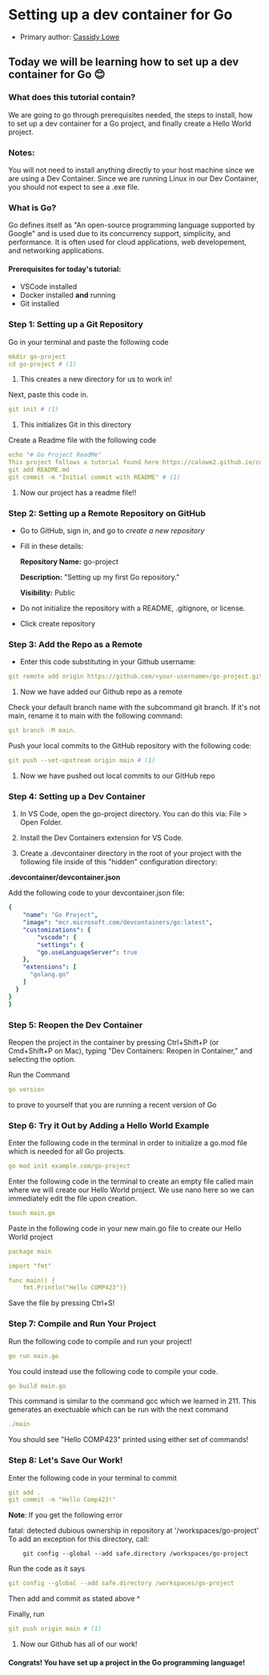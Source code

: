 # Setting up a dev container for Go
<!-- Its README.md should link back to your course notes site's tutorial. -->


* Primary author: [Cassidy Lowe](https://github.com/calowe2) 

## Today we will be learning how to set up a dev container for Go 😊

### What does this tutorial contain?

We are going to go through prerequisites needed, the steps to install, how to set up a dev container for a Go project, and finally create a Hello World project. 

### Notes: 

You will not need to install anything directly to your host machine since we are using a Dev Container. Since we are running Linux in our Dev Container, you should not expect to see a .exe file.

### What is Go? 

Go defines itself as "An open-source programming language supported by Google" and is used due to its concurrency support, simplicity, and performance. It is often used for cloud applications, web developement, and networking applications.  


#### Prerequisites for today's tutorial: 

* VSCode installed
* Docker installed **and** running
* Git installed  


### Step 1: Setting up a Git Repository

Go in your terminal and paste the following code 

``` yaml
mkdir go-project
cd go-project # (1)
```

1.   This creates a new directory for us to work in! 

Next, paste this code in. 

``` yaml
git init # (1)
```

1.   This initializes Git in this directory

Create a Readme file with the following code 

``` yaml
echo "# Go Project ReadMe" 
This project follows a tutorial found here https://calowe2.github.io/comp423-course-notes/tutorials/go-setup/ > README.md
git add README.md
git commit -m "Initial commit with README" # (1)
```

1. Now our project has a readme file!!  


### Step 2: Setting up a Remote Repository on GitHub

* Go to GitHub, sign in, and go to *create a new repository* 

* Fill in these details:

    **Repository Name:** go-project

    **Description:** "Setting up my first Go repository."

    **Visibility:** Public

* Do not initialize the repository with a README, .gitignore, or license. 

* Click create repository  


### Step 3: Add the Repo as a Remote  

* Enter this code substituting in your Github username: 

``` yaml
git remote add origin https://github.com/<your-username>/go-project.git # (1)
```

1. Now we have added our Github repo as a remote


Check your default branch name with the subcommand git branch. If it's not main, rename it to main with the following command: 

``` yaml
git branch -M main.
``` 

Push your local commits to the GitHub repository with the following code:

``` yaml
git push --set-upstream origin main # (1)
```

1. Now we have pushed out local commits to our GitHub repo  



### Step 4: Setting up a Dev Container  
1. In VS Code, open the go-project directory. You can do this via: File > Open Folder.

1. Install the Dev Containers extension for VS Code.
    
1. Create a .devcontainer directory in the root of your project with the following file inside of this "hidden" configuration directory:

**.devcontainer/devcontainer.json**

Add the following code to your devcontainer.json file:

``` yaml
{
	"name": "Go Project",
	"image": "mcr.microsoft.com/devcontainers/go:latest",
	"customizations": {
        "vscode": {
        "settings": {
        "go.useLanguageServer": true
    },
    "extensions": [
      "golang.go"
    ]
  }
}
}
```  


### Step 5: Reopen the Dev Container

Reopen the project in the container by pressing Ctrl+Shift+P (or Cmd+Shift+P on Mac), typing "Dev Containers: Reopen in Container," and selecting the option.  

Run the Command 

``` yaml
go version
```

to prove to yourself that you are running a recent version of Go


### Step 6: Try it Out by Adding a Hello World Example

Enter the following code in the terminal in order to initialize a go.mod file which is needed for all Go projects. 

``` yaml
go mod init example.com/go-project
```

Enter the following code in the terminal to create an empty file called main where we will create our Hello World project. We use nano here so we can immediately edit the file upon creation.

``` yaml
touch main.go
```

Paste in the following code in your new main.go file to create our Hello World project 

``` yaml
package main

import "fmt"

func main() {
    fmt.Println("Hello COMP423")}
```

Save the file by pressing Ctrl+S!  


### Step 7: Compile and Run Your Project 

Run the following code to compile and run your project!

``` yaml
go run main.go
```

You could instead use the following code to compile your code.

``` yaml
go build main.go
```

This command is similar to the command gcc which we learned in 211. This generates an exectuable which can be run with the next command

``` yaml
./main
```

You should see "Hello COMP423" printed using either set of commands!  

### Step 8: Let's Save Our Work!

Enter the following code in your terminal to commit

``` yaml
git add .
git commit -m "Hello Comp423!"
```

**Note**: If you get the following error

fatal: detected dubious ownership in repository at '/workspaces/go-project'
To add an exception for this directory, call:

        git config --global --add safe.directory /workspaces/go-project

Run the code as it says 

``` yaml
git config --global --add safe.directory /workspaces/go-project
```

Then add and commit as stated above ^

Finally, run

``` yaml
git push origin main # (1)
```

1. Now our Github has all of our work!


#### Congrats! You have set up a project in the Go programming language! 